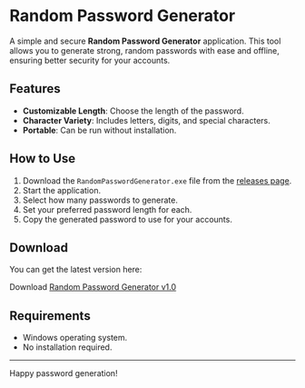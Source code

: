 # Random Password Generator

A simple and secure **Random Password Generator** application. This tool allows you to generate strong, random passwords with ease and offline, ensuring better security for your accounts.

## Features

- **Customizable Length**: Choose the length of the password.
- **Character Variety**: Includes letters, digits, and special characters.
- **Portable**: Can be run without installation.

## How to Use

1. Download the `RandomPasswordGenerator.exe` file from the [releases page](https://github.com/Filip-Peev/Random-Password-Generator/releases/).
2. Start the application.
3. Select how many passwords to generate.
4. Set your preferred password length for each.
5. Copy the generated password to use for your accounts.

## Download

You can get the latest version here:

Download [Random Password Generator v1.0](https://github.com/Filip-Peev/Random-Password-Generator/releases/download/v1.0/RandomPasswordGenerator.exe)

## Requirements

- Windows operating system.
- No installation required.

---

Happy password generation!
